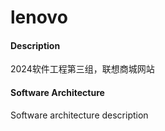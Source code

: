 # lenovo

#### Description
2024软件工程第三组，联想商城网站

#### Software Architecture
Software architecture description

